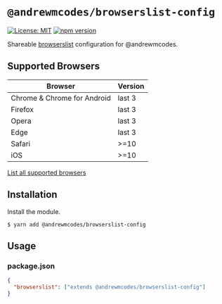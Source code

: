 # `@andrewmcodes/browserslist-config`

[![License: MIT](https://img.shields.io/badge/License-MIT-green.svg)](../../LICENSE.md) [![npm version](https://badge.fury.io/js/%40andrewmcodes%2Fbrowserslist-config.svg)](https://badge.fury.io/js/%40andrewmcodes%2Fbrowserslist-config.svg)

Shareable [browserslist](https://github.com/ai/browserslist) configuration for @andrewmcodes.

## Supported Browsers

| Browser                     | Version |
| --------------------------- | ------- |
| Chrome & Chrome for Android | last 3  |
| Firefox                     | last 3  |
| Opera                       | last 3  |
| Edge                        | last 3  |
| Safari                      | >=10    |
| iOS                         | >=10    |

[List all supported browsers](https://browserl.ist/?q=last+3+chrome+versions%2C+last+3+chromeandroid+versions%2C+last+3+firefox+versions%2C+last+3+opera+versions%2C+last+2+edge+versions%2C+safari+%3E%3D+10%2C+ios+%3E%3D+10%2C+android+%3E%3D+4.4)

## Installation

Install the module.

```shell
$ yarn add @andrewmcodes/browserslist-config
```

## Usage

### package.json

```json
{
  "browserslist": ["extends @andrewmcodes/browserslist-config"]
}
```
